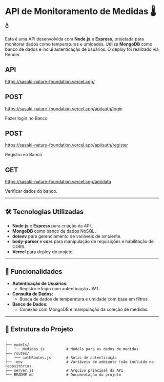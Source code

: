 # API de Monitoramento de Medidas 🌡️💧

Esta é uma API desenvolvida com **Node.js** e **Express**, projetada para monitorar dados como temperaturas e umidades. Utiliza **MongoDB** como banco de dados e inclui autenticação de usuários. O deploy foi realizado via Render.

## API
https://sasaki-nature-foundation.vercel.app/ 

## POST
https://sasaki-nature-foundation.vercel.app/api/auth/login

Fazer login no Banco

## POST
https://sasaki-nature-foundation.vercel.app/api/auth/register

Registro no Banco

## GET
https://sasaki-nature-foundation.vercel.app/api/data

Verificar dados do banco.


---

## 🛠️ Tecnologias Utilizadas

- **Node.js** e **Express** para criação da API.
- **MongoDB** como banco de dados NoSQL.
- **dotenv** para gerenciamento de variáveis de ambiente.
- **body-parser** e **cors** para manipulação de requisições e habilitação de CORS.
- **Vercel** para deploy do projeto.

---

## 🔧 Funcionalidades

- **Autenticação de Usuários**:
  - Registro e login com autenticação JWT.
- **Consulta de Dados**:
  - Busca de dados de temperatura e umidade com base em filtros.
- **Banco de Dados**:
  - Conexão com MongoDB e manipulação da coleção de medidas.

---

## 📂 Estrutura do Projeto

```plaintext
.
├── models/
│   └── Medidas.js          # Modelo para os dados de medidas
├── routes/
│   └── authRoutes.js       # Rotas de autenticação
├── .env                    # Variáveis de ambiente (não incluído no repositório)
├── server.js               # Arquivo principal da API
└── README.md               # Documentação do projeto
